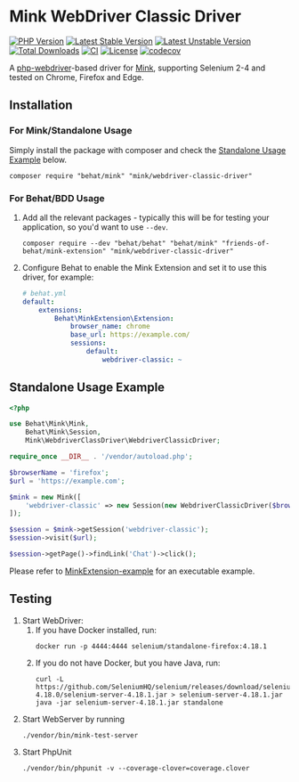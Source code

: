 # Mink WebDriver Classic Driver

[![PHP Version](http://poser.pugx.org/mink/webdriver-classic-driver/require/php)](https://packagist.org/packages/mink/webdriver-classic-driver)
[![Latest Stable Version](https://poser.pugx.org/mink/webdriver-classic-driver/v)](https://packagist.org/packages/mink/webdriver-classic-driver)
[![Latest Unstable Version](https://poser.pugx.org/mink/webdriver-classic-driver/v/unstable)](https://packagist.org/packages/mink/webdriver-classic-driver)
[![Total Downloads](https://poser.pugx.org/mink/webdriver-classic-driver/downloads)](https://packagist.org/packages/mink/webdriver-classic-driver)
[![CI](https://github.com/minkphp/webdriver-classic-driver/actions/workflows/ci.yml/badge.svg)](https://github.com/minkphp/webdriver-classic-driver/actions/workflows/ci.yml)
[![License](https://poser.pugx.org/mink/webdriver-classic-driver/license)](https://github.com/minkphp/webdriver-classic-driver/blob/main/LICENSE)
[![codecov](https://codecov.io/gh/minkphp/webdriver-classic-driver/branch/main/graph/badge.svg?token=11hgqXqod9)](https://codecov.io/gh/minkphp/webdriver-classic-driver)

A [php-webdriver](https://github.com/php-webdriver/php-webdriver)-based driver
for [Mink](https://github.com/minkphp/Mink), supporting Selenium 2-4 and tested on Chrome, Firefox and Edge.

## Installation

### For Mink/Standalone Usage

Simply install the package with composer and check the [Standalone Usage Example](#standalone-usage-example) below.

```shell
composer require "behat/mink" "mink/webdriver-classic-driver"
```

### For Behat/BDD Usage

1. Add all the relevant packages - typically this will be for testing your application, so you'd want to use `--dev`.
    ```shell
    composer require --dev "behat/behat" "behat/mink" "friends-of-behat/mink-extension" "mink/webdriver-classic-driver"
    ```
2. Configure Behat to enable the Mink Extension and set it to use this driver, for example:
    ```yaml
    # behat.yml
    default:
        extensions:
            Behat\MinkExtension\Extension:
                browser_name: chrome
                base_url: https://example.com/
                sessions:
                    default:
                        webdriver-classic: ~
    ```

## Standalone Usage Example

```php
<?php

use Behat\Mink\Mink,
    Behat\Mink\Session,
    Mink\WebdriverClassDriver\WebdriverClassicDriver;

require_once __DIR__ . '/vendor/autoload.php';

$browserName = 'firefox';
$url = 'https://example.com';

$mink = new Mink([
    'webdriver-classic' => new Session(new WebdriverClassicDriver($browserName)),
]);

$session = $mink->getSession('webdriver-classic');
$session->visit($url);

$session->getPage()->findLink('Chat')->click();
```

Please refer to [MinkExtension-example](https://github.com/Behat/MinkExtension-example) for an executable example.

## Testing

1. Start WebDriver:
    1. If you have Docker installed, run:
        ```shell
        docker run -p 4444:4444 selenium/standalone-firefox:4.18.1
        ```
    2. If you do not have Docker, but you have Java, run:
        ```shell
        curl -L https://github.com/SeleniumHQ/selenium/releases/download/selenium-4.18.0/selenium-server-4.18.1.jar > selenium-server-4.18.1.jar
        java -jar selenium-server-4.18.1.jar standalone
        ```
2. Start WebServer by running
    ```shell
    ./vendor/bin/mink-test-server
    ```
3. Start PhpUnit
    ```shell
    ./vendor/bin/phpunit -v --coverage-clover=coverage.clover
    ```
